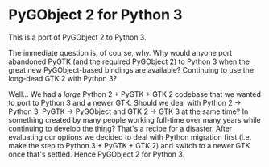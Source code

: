 # PyGObject 2 for Python 3

This is a port of PyGObject 2 to Python 3.

The immediate question is, of course, why. Why would anyone port abandoned PyGTK (and the required PyGObject 2) to Python 3 when the great new PyGObject-based bindings are available? Continuing to use the long-dead GTK 2 with Python 3?

Well... We had a _large_ Python 2 + PyGTK + GTK 2 codebase that we wanted to port to Python 3 and a newer GTK. Should we deal with Python 2 -> Python 3, PyGTK -> PyGObject and GTK 2 -> GTK 3 at the same time? In something created by many people working full-time over many years while continuing to develop the thing? That's a recipe for a disaster. After evaluating our options we decided to deal with Python migration first  (i.e. make the step to Python 3 + PyGTK + GTK 2) and switch to a newer GTK once that's settled. Hence PyGObject 2 for Python 3.
